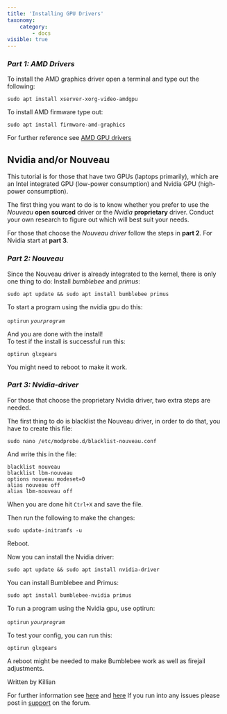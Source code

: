 ```yaml
---
title: 'Installing GPU Drivers'
taxonomy:
    category:
        - docs
visible: true
---
```


### _**Part 1: AMD Drivers**_
To install the AMD graphics driver open a terminal and type out the following:

`sudo apt install xserver-xorg-video-amdgpu`

To install AMD firmware type out: 

`sudo apt install firmware-amd-graphics`

For further reference see [AMD GPU drivers](https://linuxconfig.org/how-to-install-amdgpu-drivers-on-debian-9-stretch-linux)

## Nvidia and/or Nouveau
This tutorial is for those that have two GPUs (laptops primarily), which are an Intel integrated GPU (low-power consumption) and Nvidia GPU (high-power consumption). 

The first thing you want to do is to know whether you prefer to use the _Nouveau_ **open sourced** driver or the _Nvidia_ **proprietary** driver. Conduct your own research to figure out which will best suit your needs.  

For those that choose the _Nouveau driver_ follow the steps in **part 2**. For Nvidia start at **part 3**. 

### _**Part 2:  Nouveau**_

Since the Nouveau driver is already integrated to the kernel, there is only one thing to do: Install _bumblebee_ and _primus_:

`sudo apt update && sudo apt install bumblebee primus`

To start a program using the nvidia gpu do this:

`optirun` _`yourprogram`_

And you are done with the install!   
To test if the install is successful run this:

`optirun glxgears`
 
You might need to reboot to make it work. 

### **_Part 3: Nvidia-driver_**

For those that choose the proprietary Nvidia driver, two extra steps are needed. 

The first thing to do is blacklist the Nouveau driver, in order to do that, you have to create this file:

`sudo nano /etc/modprobe.d/blacklist-nouveau.conf`

And write this in the file:
```
blacklist nouveau
blacklist lbm-nouveau
options nouveau modeset=0
alias nouveau off 
alias lbm-nouveau off
```
When you are done hit `Ctrl+X` and save the file.

Then run the following to make the changes:

`sudo update-initramfs -u`

Reboot.

Now you can install the Nvidia driver:

`sudo apt update && sudo apt install nvidia-driver`

You can install Bumblebee and Primus:

`sudo apt install bumblebee-nvidia primus`

To run a program using the Nvidia gpu, use optirun:

`optirun` _`yourprogram`_

To test your config, you can run this:

`optirun glxgears`

A reboot might be needed to make Bumblebee work as well as firejail adjustments.

Written by Killian

For further information see [here](https://github.com/Bumblebee-Project/Bumblebee/wiki)
and [here](https://community.parrotsec.org/t/bumblebee-fails-to-run-optirun-xorg/5732/3)
If you run into any issues please post in [support](https://community.parrotsec.org/c/support) on the forum.

